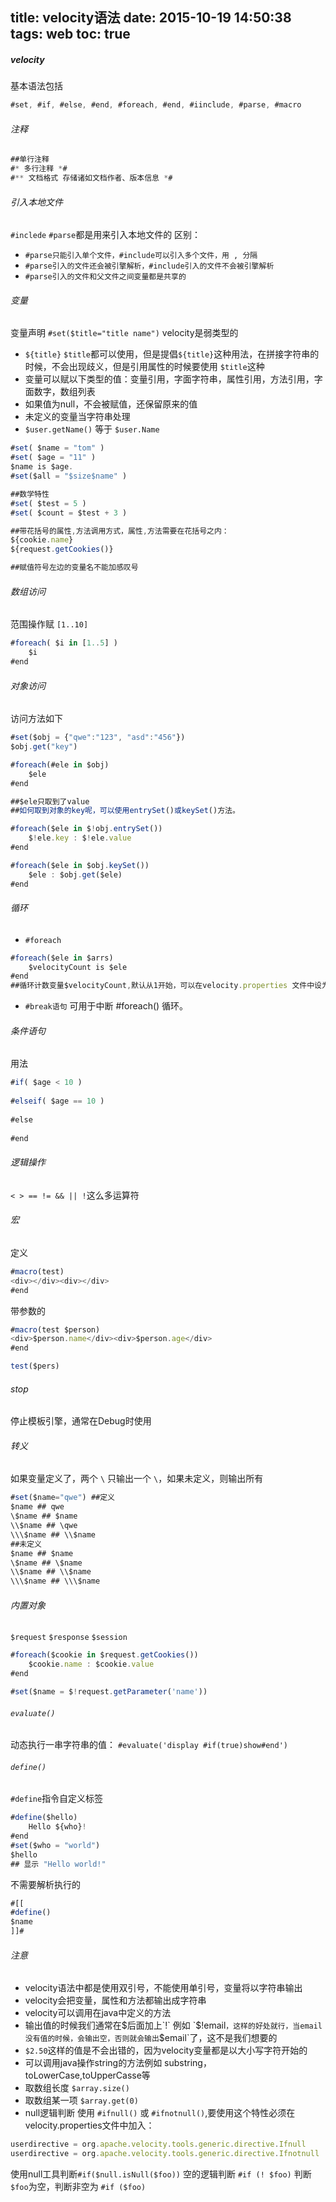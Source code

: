 title: velocity语法
date: 2015-10-19 14:50:38
tags: web
toc: true
---
##### velocity
基本语法包括
```javascript
#set, #if, #else, #end, #foreach, #end, #iinclude, #parse, #macro
```

###### 注释
```javascript
##单行注释
#* 多行注释 *#
#** 文档格式 存储诸如文档作者、版本信息 *#
```

<!--more-->

###### 引入本地文件
`#inclede` `#parse`都是用来引入本地文件的
区别：
* `#parse只能引入单个文件，#include可以引入多个文件，用 , 分隔`
* `#parse引入的文件还会被引擎解析，#include引入的文件不会被引擎解析`
* `#parse引入的文件和父文件之间变量都是共享的`

###### 变量
变量声明 `#set($title="title name")`
velocity是弱类型的
* `${title}` `$title`都可以使用，但是提倡`${title}`这种用法，在拼接字符串的时候，不会出现歧义，但是引用属性的时候要使用 `$title`这种
* 变量可以赋以下类型的值：变量引用，字面字符串，属性引用，方法引用，字面数字，数组列表
* 如果值为null，不会被赋值，还保留原来的值
* 未定义的变量当字符串处理
* `$user.getName()` 等于 `$user.Name`
```javascript
#set( $name = "tom" )
#set( $age = "11" )
$name is $age.
#set($all = "$size$name" )

##数学特性
#set( $test = 5 )
#set( $count = $test + 3 )

##带花括号的属性,方法调用方式，属性,方法需要在花括号之内：
${cookie.name}
${request.getCookies()}

##赋值符号左边的变量名不能加感叹号
```
###### 数组访问
范围操作赋 `[1..10]`
```javascript
#foreach( $i in [1..5] )
    $i
#end
```
###### 对象访问
访问方法如下
```javascript
#set($obj = {"qwe":"123", "asd":"456"})
$obj.get("key")

#foreach(#ele in $obj)
    $ele　
#end

##$ele只取到了value
##如何取到对象的key呢，可以使用entrySet()或keySet()方法。

#foreach($ele in $!obj.entrySet())
    $!ele.key : $!ele.value
#end

#foreach($ele in $obj.keySet())
    $ele : $obj.get($ele)
#end
```

###### 循环
* `#foreach`
```javascript
#foreach($ele in $arrs)
    $velocityCount is $ele
#end
##循环计数变量$velocityCount,默认从1开始，可以在velocity.properties 文件中设为从0或者1开始
```
* `#break语句`
可用于中断 #foreach() 循环。

###### 条件语句
用法
```javascript
#if( $age < 10 )
    
#elseif( $age == 10 )
    
#else
    
#end
```

###### 逻辑操作
`< > == != && || !`这么多运算符

###### 宏
定义
```javascript
#macro(test)
<div></div><div></div>
#end
```
带参数的
```javascript
#macro(test $person)
<div>$person.name</div><div>$person.age</div>
#end

test($pers)
```
###### stop
停止模板引擎，通常在Debug时使用

###### 转义
如果变量定义了，两个 `\` 只输出一个 `\`，如果未定义，则输出所有
```javascript
#set($name="qwe") ##定义
$name ## qwe
\$name ## $name
\\$name ## \qwe
\\\$name ## \\$name
##未定义
$name ## $name
\$name ## \$name
\\$name ## \\$name
\\\$name ## \\\$name
```

###### 内置对象
`$request`
`$response`
`$session`
```javascript
#foreach($cookie in $request.getCookies())
    $cookie.name : $cookie.value
#end

#set($name = $!request.getParameter('name'))
```

###### `evaluate()`
动态执行一串字符串的值：
`#evaluate('display #if(true)show#end')`

###### `define()`
`#define`指令自定义标签
```javascript
#define($hello)
    Hello ${who}!
#end
#set($who = "world")
$hello
## 显示 "Hello world!"
```
不需要解析执行的
```javascript
#[[
#define()
$name
]]#
```

###### 注意
* velocity语法中都是使用双引号，不能使用单引号，变量将以字符串输出
* velocity会把变量，属性和方法都输出成字符串
* velocity可以调用在java中定义的方法
* 输出值的时候我们通常在$后面加上`!` 例如 `$!email`，这样的好处就行，当email没有值的时候，会输出空，否则就会输出`$email`了，这不是我们想要的
* `$2.50`这样的值是不会出错的，因为velocity变量都是以大小写字符开始的
* 可以调用java操作string的方法例如 substring，toLowerCase,toUpperCasse等
* 取数组长度 `$array.size()`
* 取数组某一项 `$array.get(0)`
* null逻辑判断
使用 `#ifnull()` 或 `#ifnotnull()`,要使用这个特性必须在velocity.properties文件中加入：
```javascript
userdirective = org.apache.velocity.tools.generic.directive.Ifnull
userdirective = org.apache.velocity.tools.generic.directive.Ifnotnull
```
使用null工具判断`#if($null.isNull($foo))`
空的逻辑判断 `#if (! $foo)` 判断`$foo`为空，判断非空为 `#if ($foo)`